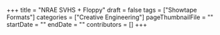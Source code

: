 +++
title = "NRAE SVHS + Floppy"
draft = false
tags = ["Showtape Formats"]
categories = ["Creative Engineering"]
pageThumbnailFile = ""
startDate = ""
endDate = ""
contributors = []
+++
